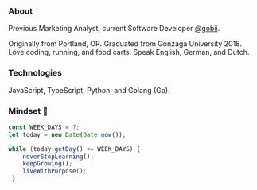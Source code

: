 ### About
Previous Marketing Analyst, current Software Developer [@gobii](https://www.gobii.com/landing). 

Originally from Portland, OR. Graduated from Gonzaga University 2018. Love coding, running, and food carts. Speak English, German, and Dutch.

### Technologies
JavaScript, TypeScript, Python, and Golang (Go).

### Mindset :thought_balloon:

```javascript 
const WEEK_DAYS = 7;
let today = new Date(Date.now());

while (today.getDay() <= WEEK_DAYS) {
    neverStopLearning();
    keepGrowing();
    liveWithPurpose();
 }
```
